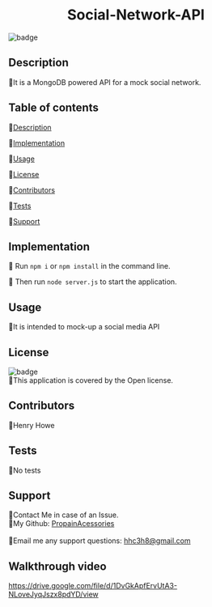 
  <h1 align="center"> Social-Network-API</h1>

  ![badge](https://img.shields.io/badge/license-Open-brightgreen)<br />

  ## Description
  🐔It is a MongoDB powered API for a mock social network.

  ## Table of contents
  🐔[Description](#description)

  🐔[Implementation](#implementation)

  🐔[Usage](#usage)

  🐔[License](#license)

  🐔[Contributors](#contributors)

  🐔[Tests](#tests)
  
  🐔[Support](#support)

  ## Implementation
  🐔 Run ```npm i``` or ```npm install``` in the command line.

  🐔 Then run ```node server.js``` to start the application.

  ## Usage
  🐔It is intended to mock-up a social media API

  ## License
  ![badge](https://img.shields.io/badge/license-Open-brightgreen)
  <br/>
  🐔This application is covered by the Open license.
  
  ## Contributors
  🐔Henry Howe

  ## Tests
  🐔No tests

  ## Support
  🐔Contact Me in case of an Issue.<br/>
  🐔My Github: [PropainAcessories](https://github.com/undefined)<br/>
  <br/>
  🐔Email me any support questions: hhc3h8@gmail.com<br/>

  ## Walkthrough video
  https://drive.google.com/file/d/1DvGkApfErvUtA3-NLoveJyqJszx8pdYD/view
